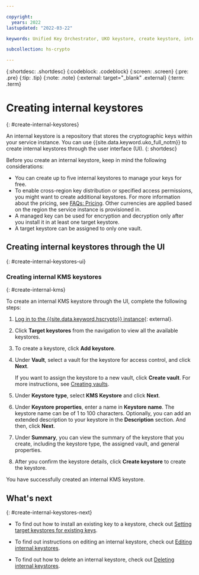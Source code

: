 ```yaml
---

copyright:
  years: 2022
lastupdated: "2022-03-22"

keywords: Unified Key Orchestrator, UKO keystore, create keystore, internal keystore， KMS keystore

subcollection: hs-crypto

---
```


{:shortdesc: .shortdesc}
{:codeblock: .codeblock}
{:screen: .screen}
{:pre: .pre}
{:tip: .tip}
{:note: .note}
{:external: target="_blank" .external}
{:term: .term}


# Creating internal keystores
{: #create-internal-keystores}

An internal keystore is a repository that stores the cryptographic keys within your service instance. You can use {{site.data.keyword.uko_full_notm}} to create internal keystores through the user interface (UI).
{: shortdesc}


Before you create an internal keystore, keep in mind the following considerations:

- You can create up to five internal keystores to manage your keys for free. 
- To enable cross-region key distribution or specified access permissions, you might want to create additional keystores. For more information about the pricing, see [FAQs: Pricing](/docs/hs-crypto?topic=hs-crypto-faq-pricing). Other currencies are applied based on the region the service instance is provisioned in.
- A managed key can be used for encryption and decryption only after you install it in at least one target keystore. 
- A target keystore can be assigned to only one vault.

## Creating internal keystores through the UI
{: #create-internal-keystores-ui}



### Creating internal KMS keystores
{: #create-internal-kms}


To create an internal KMS keystore through the UI, complete the following steps:

1. [Log in to the {{site.data.keyword.hscrypto}} instance](https://cloud.ibm.com/login){: external}.
2. Click **Target keystores** from the navigation to view all the available keystores.
3. To create a keystore, click **Add keystore**.
4. Under **Vault**, select a vault for the keystore for access control, and click **Next**. 

   If you want to assign the keystore to a new vault, click **Create vault**. For more instructions, see [Creating vaults](/docs/hs-crypto?topic=hs-crypto-create-vaults).

5. Under **Keystore type**, select **KMS Keystore** and click **Next**.
6. Under **Keystore properties**, enter a name in **Keystore name**. The keystore name can be of 1 to 100 characters. Optionally, you can add an extended description to your keystore in the **Description** section. And then, click **Next**.
7. Under **Summary**, you can view the summary of the keystore that you create, including the keystore type, the assigned vault, and general properties. 
8. After you confirm the keystore details, click **Create keystore** to create the keystore.

You have successfully created an internal KMS keystore.








## What's next
{: #create-internal-keystores-next}

- To find out how to install an existing key to a keystore, check out [Setting target keystores for existing keys](/docs/hs-crypto?topic=hs-crypto-install-key-keystores).

- To find out instructions on editing an internal keystore, check out [Editing internal keystores](/docs/hs-crypto?topic=hs-crypto-edit-internal-keystores).

- To find out how to delete an internal keystore, check out [Deleting internal keystores](/docs/hs-crypto?topic=hs-crypto-delete-internal-keystores).


